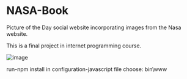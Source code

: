 # NASA-Book

Picture of the Day social website incorporating images from the Nasa website.

This is a final project in internet programming course.

![image](https://github.com/RamElias/NASA-Book/assets/93216662/8fa64b51-d8dd-4a41-9552-cb3100922ed1)


run-npm install 
in configuration-javascript file choose: bin\www
